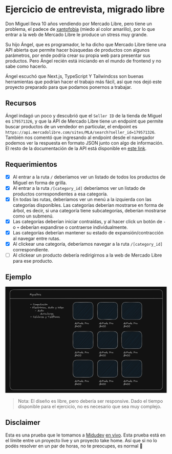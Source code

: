 # Ejercicio de entrevista, migrado libre

Don Miguel lleva 10 años vendiendo por Mercado Libre, pero tiene un problema, el padece de [xantofobia](https://www.autopista.es/planeta2030/es-xantofobia_269191_102.html#:~:text=La%20xantofobia%20se%20refiere%20al,sea%20o%20contenga%20este%20tono.) (miedo al color amarillo), por lo que entrar a la web de Mercado Libre le produce un stress muy grande.

Su hijo Ángel, que es programador, le ha dicho que Mercado Libre tiene una API abierta que permite hacer búsquedas de productos con algunos parámetros, por ende podría crear su propia web para presentar sus productos. Pero Ángel recién está iniciando en el mundo de frontend y no sabe como hacerlo.

Ángel escuchó que Next.js, TypeScript Y Tailwindcss son buenas herramientas que podrían hacer el trabajo más fácil, así que nos dejó este proyecto preparado para que podamos ponernos a trabajar.

## Recursos

Ángel indagó un poco y descubrió que el `Seller ID` de la tienda de Miguel es `179571326`, y que la API de Mercado Libre tiene un endpoint que permite buscar productos de un vendedor en particular, el endpoint es `https://api.mercadolibre.com/sites/MLA/search?seller_id=179571326`. También nos comentó que ingresando al endpoint desde el navegador podemos ver la respuesta en formato JSON junto con algo de información. El resto de la documentación de la API está disponible en [este link](https://developers.mercadolibre.com.ar/es_ar/items-y-busquedas).

## Requerimientos

-   [x] Al entrar a la ruta `/` deberíamos ver un listado de todos los productos de Miguel en forma de grilla.
-   [x] Al entrar a la ruta `/[category_id]` deberíamos ver un listado de productos correspondientes a esa categoría.
-   [x] En todas las rutas, deberíamos ver un menú a la izquierda con las categorías disponibles. Las categorías deberían mostrarse en forma de árbol, es decir, si una categoría tiene subcategorías, deberían mostrarse como un submenú.
-   [x] Las categorías deberían iniciar contraídas, y al hacer click un botón de `-` o `+` deberían expandirse o contraerse individualmente.
-   [x] Las categorías deberían mantener su estado de expansión/contracción al navegar entre rutas.
-   [x] Al clickear una categoría, deberíamos navegar a la ruta `/[category_id]` correspondiente.
-   [ ] Al clickear un producto debería redirigirnos a la web de Mercado Libre para ese producto.

## Ejemplo

[![Ejemplo](./assets/mock.png)](./assets/mock.png)

> Nota: El diseño es libre, pero debería ser responsive. Dado el tiempo disponible para el ejercicio, no es necesario que sea muy complejo.

## Disclaimer

Esta es una prueba que le tomamos a [Midudev](https://twitter.com/midudev) [en vivo](https://youtu.be/nFJ3Q1YW49M). Esta prueba está en el límite entre un proyecto live y un proyecto take home. Así que si no lo podés resolver en un par de horas, no te preocupes, es normal 🙂

